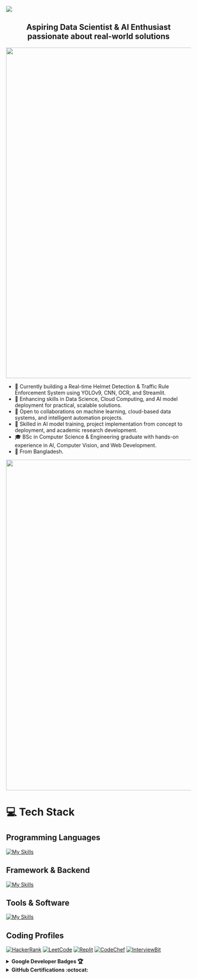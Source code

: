 <img src="https://github.com/Anmol-Baranwal/Cool-GIFs-For-GitHub/assets/74038190/d48893bd-0757-481c-8d7e-ba3e163feae7" />
</br>
<h2 align="center">Aspiring Data Scientist & AI Enthusiast passionate about real-world solutions</h2>

<img src="https://user-images.githubusercontent.com/74038190/212284100-561aa473-3905-4a80-b561-0d28506553ee.gif" width="900">


- 🔭 Currently building a Real-time Helmet Detection & Traffic Rule Enforcement System using YOLOv9, CNN, OCR, and Streamlit.
- 🌱 Enhancing skills in Data Science, Cloud Computing, and AI model deployment for practical, scalable solutions.
- 🤝 Open to collaborations on machine learning, cloud-based data systems, and intelligent automation projects.
- 💬 Skilled in AI model training, project implementation from concept to deployment, and academic research development.
- 🎓 BSc in Computer Science & Engineering graduate with hands-on experience in AI, Computer Vision, and Web Development.
- 📍 From Bangladesh.
<img src="https://user-images.githubusercontent.com/74038190/212284100-561aa473-3905-4a80-b561-0d28506553ee.gif" width="900">

# 💻 Tech Stack
## Programming Languages
[![My Skills](https://skillicons.dev/icons?i=dart,kotlin,c,cpp,html,css,js)](https://skillicons.dev)
## Framework & Backend
[![My Skills](https://skillicons.dev/icons?i=flutter,firebase,mongodb,solidity)](https://skillicons.dev)
## Tools & Software 
[![My Skills](https://skillicons.dev/icons?i=androidstudio,vscode,figma,github,githubactions,gitlab,git,postman)](https://skillicons.dev)

## Coding Profiles

[![HackerRank](https://img.shields.io/badge/HackerRank-%23239120.svg?style=for-the-badge&logo=HackerRank&logoColor=white)](https://www.hackerrank.com/profile/patilyashh)
[![LeetCode](https://img.shields.io/badge/LeetCode-%23FFA116.svg?style=for-the-badge&logo=LeetCode&logoColor=white)](https://leetcode.com/PATILYASHH)
[![Replit](https://img.shields.io/badge/Replit-%230D101E.svg?style=for-the-badge&logo=replit&logoColor=white)](https://replit.com/@yash0305)
[![CodeChef](https://img.shields.io/badge/CodeChef-%235B4638.svg?style=for-the-badge&logo=CodeChef&logoColor=white)](https://www.codechef.com/users/patilyashh)
[![InterviewBit](https://img.shields.io/badge/InterviewBit-%23325F80.svg?style=for-the-badge&logo=InterviewBit&logoColor=white)](https://www.interviewbit.com/profile/patilyashh)


<details>	
  <summary><b>Google Developer Badges 🏆</b></summary><br>
<div style='display:flex; align-items:center; gap: 10px;' align='center'>
<a href="https://developers.google.com/profile/badges/playlists/solutions/ai-gemini-getting-started-android">
<img src="https://developers.google.com/static/profile/badges/playlists/solutions/ai-gemini-getting-started-android/badge.svg" width="150px" height="150px" />
</a>
<a href="https://developers.google.com/profile/badges/profile/created-profile">
<img src="https://developers.google.com/static/profile/badges/profile/created-profile/created_profile.svg" width="150px" height="150px" />
</a>
<a href="https://developers.google.com/profile/badges/recognitions/learnings">
<img src="https://developers.google.com/static/profile/badges/recognitions/learnings/learnings.svg" width="150px" height="150px" /> 
</a>
<a href="https://developers.google.com/profile/badges/community/innovators/cloud/2021_member">
<img src="https://developers.google.com/static/profile/badges/community/innovators/cloud/2021_member/badge.svg" width="150px" height="150px" />
</a>
<a href="https://developers.google.com/profile/badges/community/tec/member">
<img src="https://developers.google.com/static/profile/badges/community/tec/member/badge.svg" width="150px" height="150px" />
</a>
</div>
</details>


<details>	
 <summary><b>GitHub Certifications :octocat:</b></summary><br>
<div style='display:flex; align-items:center; gap: 10px;' align='center'>
<a href="https://www.credly.com/badges/28c885df-e5a0-48d0-a382-0cedc5931bcb/public_url">
<img src="https://images.credly.com/size/680x680/images/024d0122-724d-4c5a-bd83-cfe3c4b7a073/image.png" width="150px" height="150px" />
</a>
<a href="https://www.credly.com/badges/c51708ac-a2ac-4183-85c8-341593f15a2c/public_url">
<img src="https://images.credly.com/size/680x680/images/89efc3e7-842b-4790-b09b-9ea5efc71ec3/image.png" width="150px" height="150px" />
</a>
<a href="https://www.credly.com/badges/4f70598f-d7c8-49a4-a170-6c31075c5f69/public_url">
<img src="https://images.credly.com/size/680x680/images/c9ed294b-f8ac-48fa-a8c3-96dab1f110f2/image.png" width="150px" height="150px" />
</a>
<a href="https://www.credly.com/badges/6b89976b-3581-4483-bb2e-65f0eae4d25a/public_url">
<img src="https://images.credly.com/size/680x680/images/34880f37-8ec8-4542-a78a-73ba6647208e/image.png" width="150px" height="150px" />
</a>
<a href="https://www.credly.com/badges/81bb0c2c-4c00-4305-a056-f1390051b043/public_url">
<img src="https://images.credly.com/size/680x680/images/6b924fae-3cd7-4233-b012-97413c62c85d/blob" width="150px" height="150px" />
</a>
</div>
</details>



</br>
<div>
 

</div>


